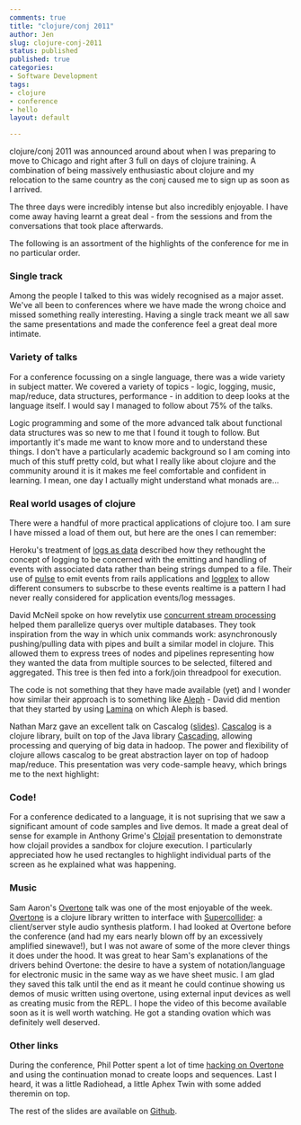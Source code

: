 ```yaml
---
comments: true
title: "clojure/conj 2011"
author: Jen
slug: clojure-conj-2011
status: published
published: true
categories:
- Software Development 
tags:
- clojure
- conference
- hello
layout: default

---
```

clojure/conj 2011 was announced around about when I was preparing to
move to Chicago and right after 3 full on days of clojure training. A
combination of being massively enthusiastic about clojure and my
relocation to the same country as the conj caused me to sign up as
soon as I arrived.

The three days were incredibly intense but also incredibly
enjoyable. I have come away having learnt a great deal - from the
sessions and from the conversations that took place afterwards. 

The following is an assortment of the highlights of the conference for
me in no particular order.

### Single track

Among the people I talked to this was widely recognised as a major
asset. We've all been to conferences where we have made the wrong
choice and missed something really interesting. Having a single track
meant we all saw the same presentations and made the conference feel a
great deal more intimate.

### Variety of talks

For a conference focussing on a single language, there was a wide
variety in subject matter. We covered a variety of topics - logic, logging, music,
map/reduce, data structures, performance - in addition to deep looks
at the language itself. I would say I managed to follow about 75% of
the talks. 


Logic programming and some of the more advanced talk about
functional data structures was so new to me that I found it tough to
follow. But importantly it's made me want to know more and to
understand these things. I don't have a particularly academic
background so I am coming into much of this stuff pretty cold, but
what I really like about clojure and the community around it is it
makes me feel comfortable and confident in learning. I mean, one day I
actually might understand what monads are...

### Real world usages of clojure

There were a handful of more practical applications of clojure too. I
am sure I have missed a load of them out, but here are the ones I can
remember:

Heroku's treatment of [logs as
data](https://github.com/relevance/clojure-conj/blob/master/2011-slides/mark-mcgranaghan-logs-as-data.pdf)
described how they rethought the concept of logging to be concerned
with the emitting and handling of events with associated data rather
than being strings dumped to a file. Their use of
[pulse](https://github.com/jnewland/pulse) to emit events from rails
applications and [logplex](https://github.com/heroku/logplex) to allow
different consumers to subscrbe to these events realtime is a pattern
I had never really considered for application events/log messages. 

David McNeil spoke on how revelytix use [concurrent stream
processing](https://github.com/relevance/clojure-conj/blob/master/2011-slides/mark-mcgranaghan-logs-as-data.pdf)
helped them parallelize querys over multiple databases. They took
inspiration from the way in which unix commands work: asynchronously
pushing/pulling data with pipes and built a similar model in
clojure. This allowed them to express trees of nodes and pipelines
representing how they wanted the data from multiple sources to be
selected, filtered and aggregated. This tree is then fed into a
fork/join threadpool for execution.

The code is not something that they
have made available (yet) and I wonder how similar their approach is
to something like [Aleph](https://github.com/ztellman/aleph) - David
did mention that they started by using
[Lamina](https://github.com/ztellman/lamina) on which Aleph is based.

Nathan Marz gave an excellent talk on Cascalog
([slides](https://github.com/relevance/clojure-conj/blob/master/2011-slides/nathan-marz-cascalog.pdf)). [Cascalog](http://cascalog.org)
is a clojure library, built on top of the Java library
[Cascading](http://www.cascading.org/), allowing processing and
querying of big data in hadoop. The power and flexibility of clojure
allows cascalog to be great abstraction layer on top of hadoop
map/reduce. This presentation was very code-sample heavy, which brings
me to the next highlight:

### Code!

For a conference dedicated to a language, it is not suprising that we
saw a significant amount of code samples and live demos. It made a
great deal of sense for example in Anthony Grime's
[Clojail](https://github.com/relevance/clojure-conj/blob/master/2011-slides/anthony-grimes-clojail.pdf)
presentation to demonstrate how clojail provides a sandbox for clojure
execution. I particularly appreciated how he used rectangles to
highlight individual parts of the screen as he explained what was
happening.

### Music

Sam Aaron's
[Overtone](https://github.com/relevance/clojure-conj/blob/master/2011-slides/samaaron-overtone.pdf)
talk was one of the most enjoyable of the week. [Overtone](http://rosejn.github.com/overtone/) is a clojure
library written to interface with
[Supercollider](http://supercollider.sourceforge.net/): a
client/server style audio synthesis platform. I had looked at Overtone
before the conference (and had my ears nearly blown off by an
excessively amplified sinewave!), but I was not aware of some of the
more clever things it does under the hood. It was great to hear Sam's
explanations of the drivers behind Overtone: the desire to have a
system of notation/language for electronic music in the same way as we
have sheet music.
I am glad they saved this talk until the end as it meant he could continue showing us demos of
music written using overtone, using external input devices as well as
creating music from the REPL. I hope the video of this become
available soon as it is well worth watching. He got a standing ovation
which was definitely well deserved.

### Other links

During the conference, Phil Potter spent a lot of time [hacking on
Overtone](https://github.com/ppotter/beat-monad) and using the continuation monad to create loops and
sequences. Last I heard, it was a little Radiohead, a little Aphex
Twin with some added theremin on top.

The rest of the slides are available on [Github](https://github.com/relevance/clojure-conj/tree/master/2011-slides).
